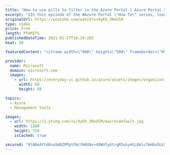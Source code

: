 ```yaml
---
title: "How to use pills to filter in the Azure Portal | Azure Portal Series"
excerpt: "IIn this episode of the #Azure Portal \"How To\" series, learn about the new design for pills, how to use them when filtering resources, and how to add and edit pill filters.  Try out these features in the Azure portal: https://portal.azure.com   Keep connected on Twitter: https://twitter.com/AzurePortal"
originalUrl: https://youtube.com/watch?v=XyKh_3NxUlM
type: video
price: Free
length: PT4M27S
publishedDateTime: 2021-01-27T16:24:20Z
heat: 50

featuredContent: "<iframe width=\"800\" height=\"500\" frameborder=\"0\" src=\"https://www.youtube.com/embed/XyKh_3NxUlM\" allow=\"accelerometer; autoplay; encrypted-media; gyroscope; picture-in-picture\" allowfullscreen></iframe>"

provider:
  name: Microsoft
  domain: microsoft.com
  images:
    - url: https://everyday-cc.github.io/azure/assets/images/organizations/microsoft.com-50x50.jpg
      width: 50
      height: 50

topics:
  - Azure
  - Management tools

images:
  - url: https://i.ytimg.com/vi/XyKh_3NxUlM/maxresdefault.jpg
    width: 1280
    height: 720
    isCached: true

secured: "9lA0eAYtd0saSHOZPPptFW/fH8XNv+49WUfyGtrqM3ukyHtL0blc7kHUx5UzSMQfyghsLaK6rqLy2pVAeQzDIDt1C/YYIbctwo3EbSQUFXebU7JNj7v3uyCZcFikMCrZ77jNgCxWqSR0ZPgRIKiZxruUlv3FUg6kVQelnawAI9vegsr7DnN+IWonkFyfpvRvpjjrYaEQM427zCcRcQG/fUjTPs+T1rQEPgh93SNgtSsLpbyaE8+N/P+pOAi0HdBKZJZp9eM0so6kOIYXKQTTg7d3lwbyXfpwPhyal9wV+nzWzovf0SOVunMFwwVLlfdMyyQelBAjz7YkTsmcjPUH4BcYiJXxgqFJgoZspvO68F5gYVsQbFttJncGaDP8Y/lpCE3zOyohu3e7jiWcCSJ2h1tiYDDc60MCXwjbk7L/8AQ=;F3ujiOs1kac6GktYplpxrQ=="
---
```


